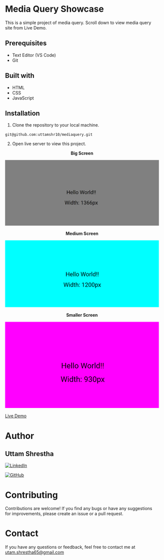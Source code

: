 # Media Query Showcase
This is a simple project of media query.
Scroll down to view media query site from Live Demo.

## Prerequisites
- Text Editor (VS Code)
- Git

## Built with
- HTML
- CSS
- JavaScript

## Installation

1. Clone the repository to your local machine.
```
git@github.com:uttamshr10/mediaquery.git
```
2. Open live server to view this project.

<p align="center"><b>Big Screen</b></p>

![Header section](/images/bigger-screen.png)

<p align="center"><b>Medium Screen</b></p>

![About Me](/images/medium-screen.png)

<p align="center"><b>Smaller Screen</b></p>

![Skills and Education](/images/small-screen.png)


[Live Demo](uttamshr10.github.io/mediaquery)

# Author
## Uttam Shrestha
[![LinkedIn](https://img.shields.io/badge/-LinkedIn-blue?style=flat-square&logo=linkedin&logoColor=white)](https://www.linkedin.com/in/uttam-shrestha-b96032224/)
 
[![GitHub](https://img.shields.io/badge/GitHub-%23121011.svg?style=for-the-badge&logo=github&logoColor=white)](https://github.com/uttamshr10)



# Contributing

Contributions are welcome! If you find any bugs or have any suggestions for improvements, please create an issue or a pull request.

# Contact

If you have any questions or feedback, feel free to contact me at utam.shrestha65@gmail.com
